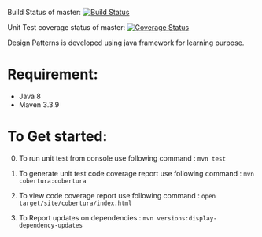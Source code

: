 Build Status of master:
[![Build Status](https://snap-ci.com/rashiagarwal/design-patterns/branch/master/build_image)](https://snap-ci.com/rashiagarwal/design-patterns/branch/master)


Unit Test coverage status of master:
[![Coverage Status](https://coveralls.io/repos/github/rashiagarwal/design-patterns/badge.svg?branch=master)](https://coveralls.io/github/rashiagarwal/design-patterns?branch=master)


Design Patterns is developed using java framework for learning purpose.
 
Requirement:
==========

* Java 8
* Maven 3.3.9


To Get started:
===========
    
0. To run unit test from console use following command : `mvn test`

0. To generate unit test code coverage report use following command : `mvn cobertura:cobertura`

0. To view code coverage report use following command : `open target/site/cobertura/index.html`

0. To Report updates on dependencies : `mvn versions:display-dependency-updates`